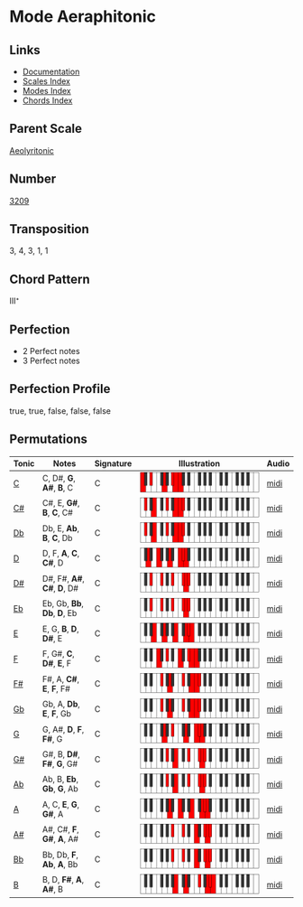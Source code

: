 # Mode Aeraphitonic

## Links

- [Documentation](README.md)
- [Scales Index](Scales.md)
- [Modes Index](Modes.md)
- [Chords Index](Chords.md)

## Parent Scale

[Aeolyritonic](ScaleAeolyritonic.md)

## Number

[3209](https://ianring.com/musictheory/scales/3209)

## Transposition

3, 4, 3, 1, 1

## Chord Pattern

III⁺

## Perfection

- 2 Perfect notes
- 3 Perfect notes

## Perfection Profile

true, true, false, false, false

## Permutations

| Tonic | Notes | Signature | Illustration | Audio |
|-------|-------|-----------|--------------|-------|
| [C](ModeCNaturalAeraphitonic.md) | C, D#, **G**, **A#**, **B**, C | C | ![CNaturalAeraphitonic](ModeCNaturalAeraphitonic.png) | [midi](https://github.com/edipermadi/music/blob/main/docs/ModeCNaturalAeraphitonic.mid?raw=true) |
| [C#](ModeCSharpAeraphitonic.md) | C#, E, **G#**, **B**, **C**, C# | C | ![CSharpAeraphitonic](ModeCSharpAeraphitonic.png) | [midi](https://github.com/edipermadi/music/blob/main/docs/ModeCSharpAeraphitonic.mid?raw=true) |
| [Db](ModeDFlatAeraphitonic.md) | Db, E, **Ab**, **B**, **C**, Db | C | ![DFlatAeraphitonic](ModeDFlatAeraphitonic.png) | [midi](https://github.com/edipermadi/music/blob/main/docs/ModeDFlatAeraphitonic.mid?raw=true) |
| [D](ModeDNaturalAeraphitonic.md) | D, F, **A**, **C**, **C#**, D | C | ![DNaturalAeraphitonic](ModeDNaturalAeraphitonic.png) | [midi](https://github.com/edipermadi/music/blob/main/docs/ModeDNaturalAeraphitonic.mid?raw=true) |
| [D#](ModeDSharpAeraphitonic.md) | D#, F#, **A#**, **C#**, **D**, D# | C | ![DSharpAeraphitonic](ModeDSharpAeraphitonic.png) | [midi](https://github.com/edipermadi/music/blob/main/docs/ModeDSharpAeraphitonic.mid?raw=true) |
| [Eb](ModeEFlatAeraphitonic.md) | Eb, Gb, **Bb**, **Db**, **D**, Eb | C | ![EFlatAeraphitonic](ModeEFlatAeraphitonic.png) | [midi](https://github.com/edipermadi/music/blob/main/docs/ModeEFlatAeraphitonic.mid?raw=true) |
| [E](ModeENaturalAeraphitonic.md) | E, G, **B**, **D**, **D#**, E | C | ![ENaturalAeraphitonic](ModeENaturalAeraphitonic.png) | [midi](https://github.com/edipermadi/music/blob/main/docs/ModeENaturalAeraphitonic.mid?raw=true) |
| [F](ModeFNaturalAeraphitonic.md) | F, G#, **C**, **D#**, **E**, F | C | ![FNaturalAeraphitonic](ModeFNaturalAeraphitonic.png) | [midi](https://github.com/edipermadi/music/blob/main/docs/ModeFNaturalAeraphitonic.mid?raw=true) |
| [F#](ModeFSharpAeraphitonic.md) | F#, A, **C#**, **E**, **F**, F# | C | ![FSharpAeraphitonic](ModeFSharpAeraphitonic.png) | [midi](https://github.com/edipermadi/music/blob/main/docs/ModeFSharpAeraphitonic.mid?raw=true) |
| [Gb](ModeGFlatAeraphitonic.md) | Gb, A, **Db**, **E**, **F**, Gb | C | ![GFlatAeraphitonic](ModeGFlatAeraphitonic.png) | [midi](https://github.com/edipermadi/music/blob/main/docs/ModeGFlatAeraphitonic.mid?raw=true) |
| [G](ModeGNaturalAeraphitonic.md) | G, A#, **D**, **F**, **F#**, G | C | ![GNaturalAeraphitonic](ModeGNaturalAeraphitonic.png) | [midi](https://github.com/edipermadi/music/blob/main/docs/ModeGNaturalAeraphitonic.mid?raw=true) |
| [G#](ModeGSharpAeraphitonic.md) | G#, B, **D#**, **F#**, **G**, G# | C | ![GSharpAeraphitonic](ModeGSharpAeraphitonic.png) | [midi](https://github.com/edipermadi/music/blob/main/docs/ModeGSharpAeraphitonic.mid?raw=true) |
| [Ab](ModeAFlatAeraphitonic.md) | Ab, B, **Eb**, **Gb**, **G**, Ab | C | ![AFlatAeraphitonic](ModeAFlatAeraphitonic.png) | [midi](https://github.com/edipermadi/music/blob/main/docs/ModeAFlatAeraphitonic.mid?raw=true) |
| [A](ModeANaturalAeraphitonic.md) | A, C, **E**, **G**, **G#**, A | C | ![ANaturalAeraphitonic](ModeANaturalAeraphitonic.png) | [midi](https://github.com/edipermadi/music/blob/main/docs/ModeANaturalAeraphitonic.mid?raw=true) |
| [A#](ModeASharpAeraphitonic.md) | A#, C#, **F**, **G#**, **A**, A# | C | ![ASharpAeraphitonic](ModeASharpAeraphitonic.png) | [midi](https://github.com/edipermadi/music/blob/main/docs/ModeASharpAeraphitonic.mid?raw=true) |
| [Bb](ModeBFlatAeraphitonic.md) | Bb, Db, **F**, **Ab**, **A**, Bb | C | ![BFlatAeraphitonic](ModeBFlatAeraphitonic.png) | [midi](https://github.com/edipermadi/music/blob/main/docs/ModeBFlatAeraphitonic.mid?raw=true) |
| [B](ModeBNaturalAeraphitonic.md) | B, D, **F#**, **A**, **A#**, B | C | ![BNaturalAeraphitonic](ModeBNaturalAeraphitonic.png) | [midi](https://github.com/edipermadi/music/blob/main/docs/ModeBNaturalAeraphitonic.mid?raw=true) |

